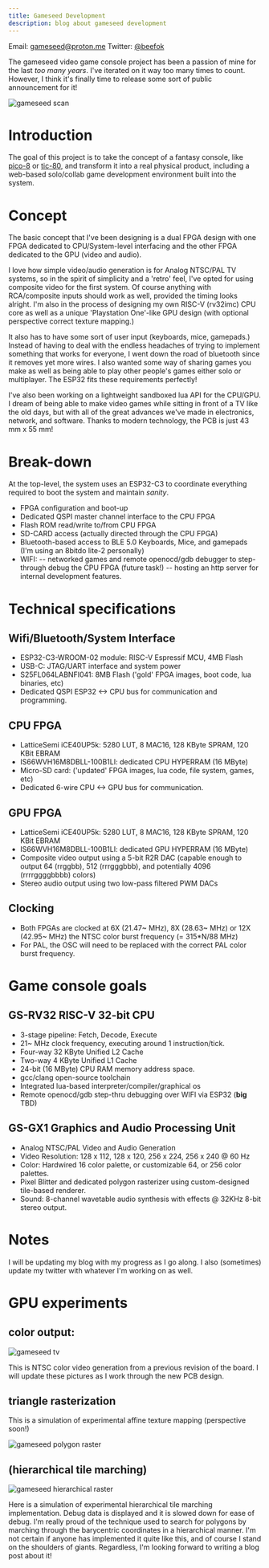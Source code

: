 ```yaml
---
title: Gameseed Development
description: blog about gameseed development
---
```

Email: [gameseed@proton.me](gameseed@proton.me)
Twitter: [@beefok](https://www.twitter.com/beefok)

The gameseed video game console project has been a passion of mine for the last _too many years_. I've iterated on it way too many times to count. However, I think it's finally time to release some sort of public announcement for it!

![gameseed scan](/images/gameseed-x1.png)

# Introduction
The goal of this project is to take the concept of a fantasy console, like [pico-8](https://www.lexaloffle.com/pico-8.php) or [tic-80](https://tic80.com/), and transform it into a real physical product, including a web-based solo/collab game development environment built into the system.

# Concept
The basic concept that I've been designing is a dual FPGA design with one FPGA dedicated to CPU/System-level interfacing and the other FPGA dedicated to the GPU (video and audio). 

I love how simple video/audio generation is for Analog NTSC/PAL TV systems, so in the spirit of simplicity and a 'retro' feel, I've opted for using composite video for the first system. Of course anything with RCA/composite inputs should work as well, provided the timing looks alright. I'm also in the process of designing my own RISC-V (rv32imc) CPU core as well as a unique 'Playstation One'-like GPU design (with optional perspective correct texture mapping.)

It also has to have some sort of user input (keyboards, mice, gamepads.) Instead of having to deal with the endless headaches of trying to implement something that works for everyone, I went down the road of bluetooth since it removes yet more wires. I also wanted some way of sharing games you make as well as being able to play other people's games either solo or multiplayer. The ESP32 fits these requirements perfectly!

I've also been working on a lightweight sandboxed lua API for the CPU/GPU.
I dream of being able to make video games while sitting in front of a TV like the old days, but with all of the great advances we've made in electronics, network, and software. Thanks to modern technology, the PCB is just 43 mm x 55 mm!

# Break-down
At the top-level, the system uses an ESP32-C3 to coordinate everything required to boot the system and maintain *sanity*.
- FPGA configuration and boot-up
- Dedicated QSPI master channel interface to the CPU FPGA
- Flash ROM read/write to/from CPU FPGA
- SD-CARD access (actually directed through the CPU FPGA)
- Bluetooth-based access to BLE 5.0 Keyboards, Mice, and gamepads (I'm using an 8bitdo lite-2 personally)
- WIFI:
--  networked games and remote openocd/gdb debugger to step-through debug the CPU FPGA (future task!)
--  hosting an http server for internal development features.


# Technical specifications

## Wifi/Bluetooth/System Interface
- ESP32-C3-WROOM-02 module: RISC-V Espressif MCU, 4MB Flash
- USB-C: JTAG/UART interface and system power 
- S25FL064LABNFI041: 8MB Flash ('gold' FPGA images, boot code, lua binaries, etc)
- Dedicated QSPI ESP32 <-> CPU bus for communication and programming.

## CPU FPGA
- LatticeSemi iCE40UP5k: 5280 LUT, 8 MAC16, 128 KByte SPRAM, 120 KBit EBRAM
- IS66WVH16M8DBLL-100B1LI: dedicated CPU HYPERRAM (16 MByte)
- Micro-SD card: ('updated' FPGA images, lua code, file system, games, etc)
- Dedicated 6-wire CPU <-> GPU bus for communication.

## GPU FPGA
- LatticeSemi iCE40UP5k: 5280 LUT, 8 MAC16, 128 KByte SPRAM, 120 KBit EBRAM
- IS66WVH16M8DBLL-100B1LI: dedicated GPU HYPERRAM (16 MByte)
- Composite video output using a 5-bit R2R DAC (capable enough to output 64 (rrggbb), 512 (rrrgggbbb), and potentially 4096 (rrrrggggbbbb) colors)
- Stereo audio output using two low-pass filtered PWM DACs

## Clocking
- Both FPGAs are clocked at 6X (21.47~ MHz), 8X (28.63~ MHz) or 12X (42.95~ MHz) the NTSC color burst frequency (= 315*N/88 MHz)
- For PAL, the OSC will need to be replaced with the correct PAL color burst frequency.


# Game console goals

## GS-RV32 RISC-V 32-bit CPU
- 3-stage pipeline: Fetch, Decode, Execute
- 21~ MHz clock frequency, executing around 1 instruction/tick.
- Four-way 32 KByte Unified L2 Cache
- Two-way 4 KByte Unified L1 Cache
- 24-bit (16 MByte) CPU RAM memory address space.
- gcc/clang open-source toolchain
- Integrated lua-based interpreter/compiler/graphical os
- Remote openocd/gdb step-thru debugging over WIFI via ESP32 (**big** TBD)

## GS-GX1 Graphics and Audio Processing Unit
- Analog NTSC/PAL Video and Audio Generation
- Video Resolution: 128 x 112, 128 x 120, 256 x 224, 256 x 240 @ 60 Hz
- Color: Hardwired 16 color palette, or customizable 64, or 256 color palettes.
- Pixel Blitter and dedicated polygon rasterizer using custom-designed tile-based renderer.
- Sound: 8-channel wavetable audio synthesis with effects @ 32KHz 8-bit stereo output.

# Notes

I will be updating my blog with my progress as I go along. I also (sometimes) update my twitter with whatever I'm working on as well.

# GPU experiments

## color output:

![gameseed tv](/images/gameseed-x2.png)

This is NTSC color video generation from a previous revision of the board. I will update these pictures as I work through the new PCB design.

## triangle rasterization

This is a simulation of experimental affine texture mapping (perspective soon!)

![gameseed polygon raster](/images/triraster7.gif)

## (hierarchical tile marching)

![gameseed hierarchical raster](/images/hierarchy2.gif)

Here is a simulation of experimental hierarchical tile marching implementation. Debug data is displayed and it is slowed down for ease of debug. I'm really proud of the technique used to search for polygons by marching through the barycentric coordinates in a hierarchical manner. I'm not certain if anyone has implemented it quite like this, and of course I stand on the shoulders of giants. Regardless, I'm looking forward to writing a blog post about it!
